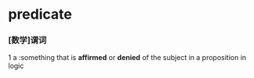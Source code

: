 # predicate

### [数学]谓词

1   a :something that is **affirmed** or **denied** of the subject in a proposition in logic